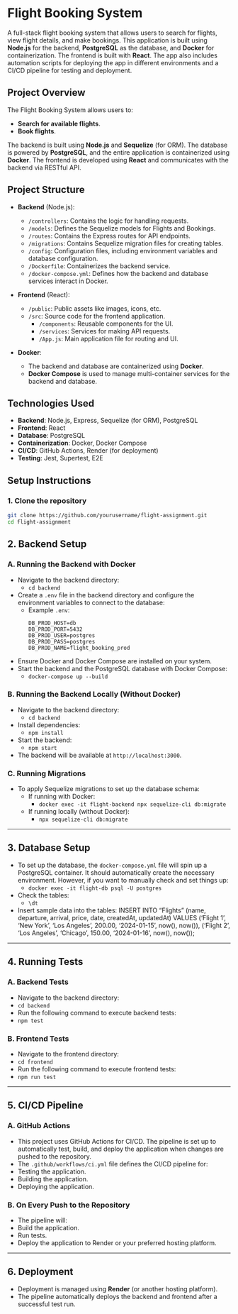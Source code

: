 # Flight Booking System

A full-stack flight booking system that allows users to search for flights, view flight details, and make bookings. This application is built using **Node.js** for the backend, **PostgreSQL** as the database, and **Docker** for containerization. The frontend is built with **React**. The app also includes automation scripts for deploying the app in different environments and a CI/CD pipeline for testing and deployment.

## Project Overview

The Flight Booking System allows users to:

- **Search for available flights**.
- **Book flights**.

The backend is built using **Node.js** and **Sequelize** (for ORM). The database is powered by **PostgreSQL**, and the entire application is containerized using **Docker**. The frontend is developed using **React** and communicates with the backend via RESTful API.

## Project Structure

- **Backend** (Node.js):
  - `/controllers`: Contains the logic for handling requests.
  - `/models`: Defines the Sequelize models for Flights and Bookings.
  - `/routes`: Contains the Express routes for API endpoints.
  - `/migrations`: Contains Sequelize migration files for creating tables.
  - `/config`: Configuration files, including environment variables and database configuration.
  - `/Dockerfile`: Containerizes the backend service.
  - `/docker-compose.yml`: Defines how the backend and database services interact in Docker.

- **Frontend** (React):
  - `/public`: Public assets like images, icons, etc.
  - `/src`: Source code for the frontend application.
    - `/components`: Reusable components for the UI.
    - `/services`: Services for making API requests.
    - `/App.js`: Main application file for routing and UI.

- **Docker**:
  - The backend and database are containerized using **Docker**.
  - **Docker Compose** is used to manage multi-container services for the backend and database.

## Technologies Used

- **Backend**: Node.js, Express, Sequelize (for ORM), PostgreSQL
- **Frontend**: React
- **Database**: PostgreSQL
- **Containerization**: Docker, Docker Compose
- **CI/CD**: GitHub Actions, Render (for deployment)
- **Testing**: Jest, Supertest, E2E

## Setup Instructions

### 1. Clone the repository

```bash
git clone https://github.com/yourusername/flight-assignment.git
cd flight-assignment
```

## 2. Backend Setup

### A. Running the Backend with Docker

- Navigate to the backend directory:
  - `cd backend`
- Create a `.env` file in the backend directory and configure the environment variables to connect to the database:
  - Example `.env`:
    ```
    DB_PROD_HOST=db
    DB_PROD_PORT=5432
    DB_PROD_USER=postgres
    DB_PROD_PASS=postgres
    DB_PROD_NAME=flight_booking_prod
    ```
- Ensure Docker and Docker Compose are installed on your system.
- Start the backend and the PostgreSQL database with Docker Compose:
  - `docker-compose up --build`

### B. Running the Backend Locally (Without Docker)

- Navigate to the backend directory:
  - `cd backend`
- Install dependencies:
  - `npm install`
- Start the backend:
  - `npm start`
- The backend will be available at `http://localhost:3000`.

### C. Running Migrations

- To apply Sequelize migrations to set up the database schema:
  - If running with Docker:
    - `docker exec -it flight-backend npx sequelize-cli db:migrate`
  - If running locally (without Docker):
    - `npx sequelize-cli db:migrate`

---

## 3. Database Setup

- To set up the database, the `docker-compose.yml` file will spin up a PostgreSQL container. It should automatically create the necessary environment. However, if you want to manually check and set things up:
  - `docker exec -it flight-db psql -U postgres`
- Check the tables:
  - `\dt`
- Insert sample data into the tables:
  INSERT INTO “Flights” (name, departure, arrival, price, date, createdAt, updatedAt) VALUES
  (‘Flight 1’, ‘New York’, ‘Los Angeles’, 200.00, ‘2024-01-15’, now(), now()),
  (‘Flight 2’, ‘Los Angeles’, ‘Chicago’, 150.00, ‘2024-01-16’, now(), now());

---

## 4. Running Tests

### A. Backend Tests

- Navigate to the backend directory:
- `cd backend`
- Run the following command to execute backend tests:
- `npm test`

### B. Frontend Tests

- Navigate to the frontend directory:
- `cd frontend`
- Run the following command to execute frontend tests:
- `npm run test`

---

## 5. CI/CD Pipeline

### A. GitHub Actions

- This project uses GitHub Actions for CI/CD. The pipeline is set up to automatically test, build, and deploy the application when changes are pushed to the repository.
- The `.github/workflows/ci.yml` file defines the CI/CD pipeline for:
- Testing the application.
- Building the application.
- Deploying the application.

### B. On Every Push to the Repository

- The pipeline will:
- Build the application.
- Run tests.
- Deploy the application to Render or your preferred hosting platform.

---

## 6. Deployment

- Deployment is managed using **Render** (or another hosting platform).
- The pipeline automatically deploys the backend and frontend after a successful test run.
